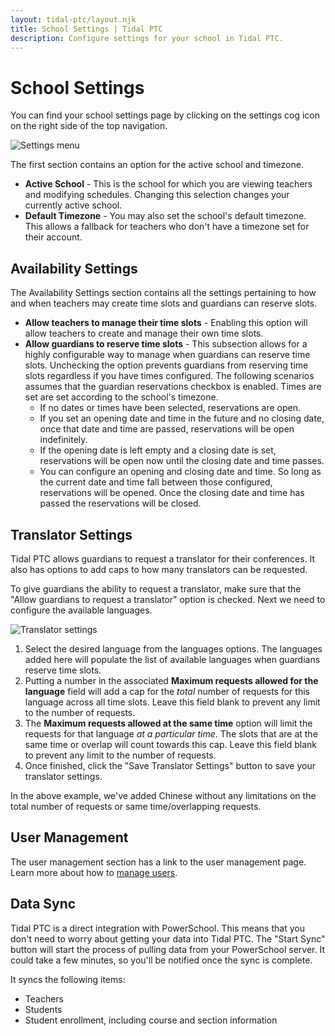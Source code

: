 ```yaml
---
layout: tidal-ptc/layout.njk
title: School Settings | Tidal PTC
description: Configure settings for your school in Tidal PTC.
---
```


# School Settings

You can find your school settings page by clicking on the settings cog icon on the right side of the top navigation.

<!-- ![Settings menu](/images/tidal-ptc/school-settings-menu.png) -->
<img src="/images/tidal-ptc/school-settings-menu.png" alt="Settings menu" class="sm:w-1/2">

The first section contains an option for the active school and timezone.

- **Active School** - This is the school for which you are viewing teachers and modifying schedules. Changing this selection changes your currently active school.
- **Default Timezone** - You may also set the school's default timezone. This allows a fallback for teachers who don't have a timezone set for their account.

## Availability Settings

The Availability Settings section contains all the settings pertaining to how and when teachers may create time slots and guardians can reserve slots.

- **Allow teachers to manage their time slots** - Enabling this option will allow teachers to create and manage their own time slots.
- **Allow guardians to reserve time slots** - This subsection allows for a highly configurable way to manage when guardians can reserve time slots. Unchecking the option prevents guardians from reserving time slots regardless if you have times configured. The following scenarios assumes that the guardian reservations checkbox is enabled. Times are set are set according to the school's timezone.
  - If no dates or times have been selected, reservations are open.
  - If you set an opening date and time in the future and no closing date, once that date and time are passed, reservations will be open indefinitely.
  - If the opening date is left empty and a closing date is set, reservations will be open now until the closing date and time passes.
  - You can configure an opening and closing date and time. So long as the current date and time fall between those configured, reservations will be opened. Once the closing date and time has passed the reservations will be closed.

## Translator Settings

Tidal PTC allows guardians to request a translator for their conferences. It also has options to add caps to how many translators can be requested.

To give guardians the ability to request a translator, make sure that the "Allow guardians to request a translator" option is checked. Next we need to configure the available languages.

![Translator settings](/images/tidal-ptc/translator-settings.png)

1. Select the desired language from the languages options. The languages added here will populate the list of available languages when guardians reserve time slots.
2. Putting a number in the associated **Maximum requests allowed for the language** field will add a cap for the _total_ number of requests for this language across all time slots. Leave this field blank to prevent any limit to the number of requests.
3. The **Maximum requests allowed at the same time** option will limit the requests for that language _at a particular time_. The slots that are at the same time or overlap will count towards this cap. Leave this field blank to prevent any limit to the number of requests.
4. Once finished, click the "Save Translator Settings" button to save your translator settings.

In the above example, we've added Chinese without any limitations on the total number of requests or same time/overlapping requests.

## User Management

The user management section has a link to the user management page. Learn more about how to [manage users](manage-users).

## Data Sync

Tidal PTC is a direct integration with PowerSchool. This means that you don't need to worry about getting your data into Tidal PTC. The "Start Sync" button will start the process of pulling data from your PowerSchool server. It could take a few minutes, so you'll be notified once the sync is complete.

It syncs the following items:
- Teachers
- Students
- Student enrollment, including course and section information
